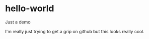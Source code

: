 # hello-world
Just a demo

I'm really just trying to get a grip on github
but this looks really cool.
